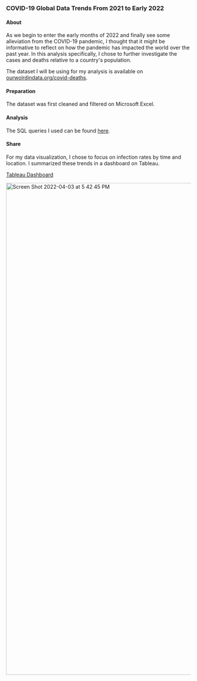 ### COVID-19 Global Data Trends From 2021 to Early 2022

#### About
As we begin to enter the early months of 2022 and finally see some alleviation from the COVID-19 pandemic, I thought that it might be informative to reflect on how the pandemic has impacted the world over the past year. In this analysis specifically, I chose to further investigate the cases and deaths relative to a country's population.

The dataset I will be using for my analysis is available on [ourwolrdindata.org/covid-deaths](ourwolrdindata.org/coronavirus).

#### Preparation
The dataset was first cleaned and filtered on Microsoft Excel.

#### Analysis
The SQL queries I used can be found [here](https://github.com/khaitmb/Global-Covid-Data/blob/main/SQL%20Queries).

#### Share
For my data visualization, I chose to focus on infection rates by time and location. I summarized these trends in a dashboard on Tableau.

[Tableau Dashboard](https://public.tableau.com/app/profile/khaitlin.bernaldez/viz/COVID-19GlobalData_16478340396370/Dashboard2)

<img width="1343" alt="Screen Shot 2022-04-03 at 5 42 45 PM" src="https://user-images.githubusercontent.com/92839451/161457683-4713d9f2-62f0-49cd-a9e3-a41e30e042ff.png">
